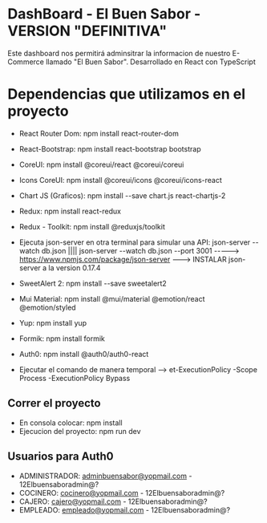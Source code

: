 # DashBoard - El Buen Sabor - VERSION "DEFINITIVA"

Este dashboard nos permitirá adminsitrar la informacion de nuestro E-Commerce llamado "El Buen Sabor".
Desarrollado en React con TypeScript

# Dependencias que utilizamos en el proyecto
  - React Router Dom: npm install react-router-dom
  - React-Bootstrap: npm install react-bootstrap bootstrap
  - CoreUI: npm install @coreui/react @coreui/coreui
  - Icons CoreUI: npm install @coreui/icons @coreui/icons-react
  - Chart JS (Graficos): npm install --save chart.js react-chartjs-2
  - Redux: npm install react-redux
  - Redux - Toolkit: npm install @reduxjs/toolkit
  - Ejecuta json-server en otra terminal para simular una API: json-server --watch db.json |||| json-server --watch db.json --port 3001
    -----> https://www.npmjs.com/package/json-server ---> INSTALAR json-server a la version 0.17.4
  - SweetAlert 2: npm install --save sweetalert2
  - Mui Material: npm install @mui/material @emotion/react @emotion/styled
  - Yup: npm install yup
  - Formik: npm install formik
  - Auth0: npm install @auth0/auth0-react

  - Ejecutar el comando de manera temporal --> et-ExecutionPolicy -Scope Process -ExecutionPolicy Bypass

## Correr el proyecto
  - En consola colocar: npm install
  - Ejecucion del proyecto: npm run dev

## Usuarios para Auth0
- ADMINISTRADOR: adminbuensabor@yopmail.com - 12Elbuensaboradmin@?
- COCINERO: cocinero@yopmail.com - 12Elbuensaboradmin@?
- CAJERO: cajero@yopmail.com - 12Elbuensaboradmin@?
- EMPLEADO: empleado@yopmail.com - 12Elbuensaboradmin@?


